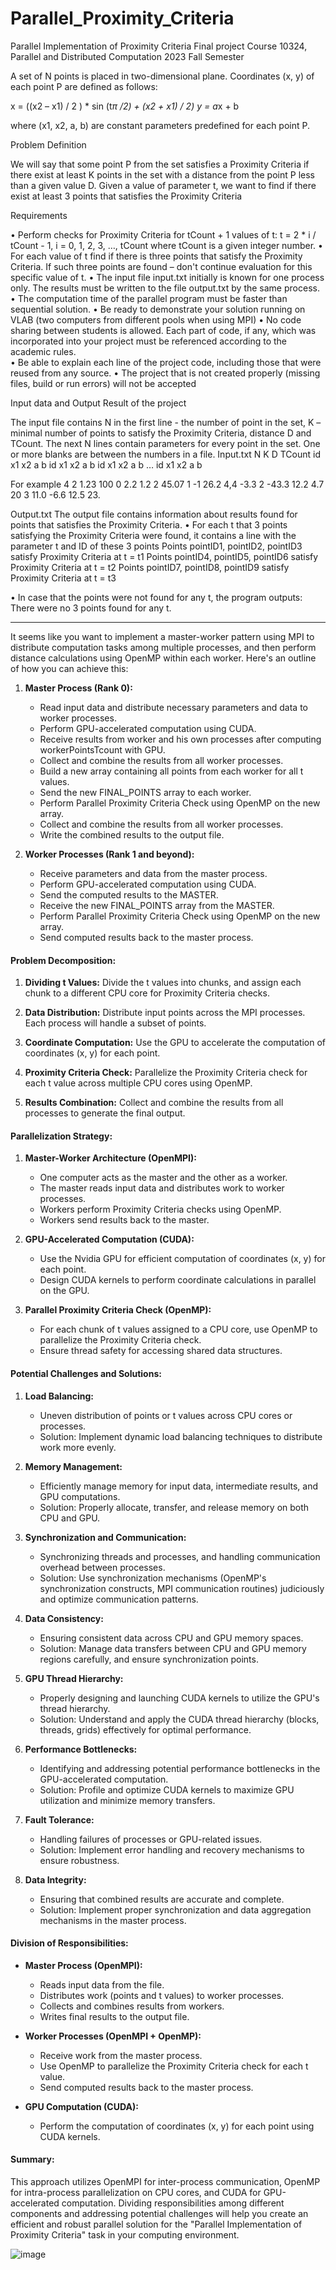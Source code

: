 # Parallel_Proximity_Criteria

Parallel Implementation of Proximity Criteria
Final project
Course 10324, Parallel and Distributed Computation
2023 Fall Semester

A set of N points is placed in two-dimensional plane. Coordinates (x, y) of each point P are defined as follows:

x = ((x2 – x1) / 2 ) * sin (t*π /2) + (x2 + x1) / 2) 
y = a*x + b

where (x1, x2, a, b) are constant parameters predefined for each point P.

Problem Definition

We will say that some point P from the set satisfies a Proximity Criteria if there exist at least K points in the set with a distance from the point P less than a given value D.
Given a value of parameter t, we want to find if there exist at least 3 points that satisfies the Proximity Criteria 

Requirements

•	Perform checks for Proximity Criteria for tCount + 1 values of  t:
 t = 2 * i / tCount  - 1,          i = 0,  1,  2,  3, …,  tCount
		where tCount is a given integer number.
•	For each value of t find if there is three points that satisfy the Proximity Criteria. If such three points are found – don't continue evaluation for this specific value of t. 
•	The input file input.txt initially is known for one process only. The results must be written to the file output.txt by the same process. 
•	The computation time of the parallel program must be faster than sequential solution. 
•	Be ready to demonstrate your solution running on VLAB (two computers from different pools when using MPI)
•	No code sharing between students is allowed. Each part of code, if any, which was incorporated into your project must be referenced according to the academic rules.  
•	Be able to explain each line of the project code, including those that were reused from any source. 
•	The project that is not created properly (missing files, build or run errors) will not be accepted


Input data and Output Result of the project

The input file contains N in the first line - the number of point in the set, K – minimal number of points to satisfy the Proximity Criteria, distance D  and TCount. The next N lines contain parameters for every point in the set. One or more blanks are between the numbers in a file.
Input.txt
N   K   D   TCount
id   x1    x2    a    b
id   x1    x2    a    b
id   x1    x2    a    b
…
id   x1    x2    a    b

For example
4      2      1.23     100
0    2.2     1.2      2       45.07
1    -1       26.2    4,4    -3.3
2    -43.3   12.2   4.7     20
3    11.0    -6.6    12.5   23. 

Output.txt
The output file contains information about results found for points that satisfies the Proximity Criteria. 
•	For each t that 3 points satisfying the Proximity Criteria were found, it contains a line with the parameter t and ID of these 3 points
Points  pointID1, pointID2, pointID3 satisfy Proximity Criteria at t = t1 
Points  pointID4, pointID5, pointID6 satisfy Proximity Criteria at t = t2
Points  pointID7, pointID8, pointID9 satisfy Proximity Criteria at t = t3

•	In case that the points were not found for any t, the program outputs:
There were no 3 points found for any t.


____________________________________________________________________________________________________

It seems like you want to implement a master-worker pattern using MPI to distribute computation tasks among multiple processes, and then perform distance calculations using OpenMP within each worker. Here's an outline of how you can achieve this:

1. **Master Process (Rank 0):**

   - Read input data and distribute necessary parameters and data to worker processes.
   - Perform GPU-accelerated computation using CUDA.
   - Receive results from worker and his own processes after computing workerPointsTcount with GPU.
   - Collect and combine the results from all worker processes.
   - Build a new array containing all points from each worker for all t values.
   - Send the new FINAL_POINTS array to each worker.
   - Perform Parallel Proximity Criteria Check using OpenMP on the new array.
   - Collect and combine the results from all worker processes.
   - Write the combined results to the output file.

2. **Worker Processes (Rank 1 and beyond):**

   - Receive parameters and data from the master process.
   - Perform GPU-accelerated computation using CUDA.
   - Send the computed results to the MASTER.
   - Receive the new FINAL_POINTS array from the MASTER.
   - Perform Parallel Proximity Criteria Check using OpenMP on the new array.
   - Send computed results back to the master process.


#### Problem Decomposition:

1. **Dividing t Values:** Divide the t values into chunks, and assign each chunk to a different CPU core for Proximity Criteria checks.

2. **Data Distribution:** Distribute input points across the MPI processes. Each process will handle a subset of points.

3. **Coordinate Computation:** Use the GPU to accelerate the computation of coordinates (x, y) for each point.

4. **Proximity Criteria Check:** Parallelize the Proximity Criteria check for each t value across multiple CPU cores using OpenMP.

5. **Results Combination:** Collect and combine the results from all processes to generate the final output.

#### Parallelization Strategy:

1. **Master-Worker Architecture (OpenMPI):**
   - One computer acts as the master and the other as a worker.
   - The master reads input data and distributes work to worker processes.
   - Workers perform Proximity Criteria checks using OpenMP.
   - Workers send results back to the master.

2. **GPU-Accelerated Computation (CUDA):**
   - Use the Nvidia GPU for efficient computation of coordinates (x, y) for each point.
   - Design CUDA kernels to perform coordinate calculations in parallel on the GPU.

3. **Parallel Proximity Criteria Check (OpenMP):**
   - For each chunk of t values assigned to a CPU core, use OpenMP to parallelize the Proximity Criteria check.
   - Ensure thread safety for accessing shared data structures.

#### Potential Challenges and Solutions:

1. **Load Balancing:**
   - Uneven distribution of points or t values across CPU cores or processes.
   - Solution: Implement dynamic load balancing techniques to distribute work more evenly.

2. **Memory Management:**
   - Efficiently manage memory for input data, intermediate results, and GPU computations.
   - Solution: Properly allocate, transfer, and release memory on both CPU and GPU.

3. **Synchronization and Communication:**
   - Synchronizing threads and processes, and handling communication overhead between processes.
   - Solution: Use synchronization mechanisms (OpenMP's synchronization constructs, MPI communication routines) judiciously and optimize communication patterns.

4. **Data Consistency:**
   - Ensuring consistent data across CPU and GPU memory spaces.
   - Solution: Manage data transfers between CPU and GPU memory regions carefully, and ensure synchronization points.

5. **GPU Thread Hierarchy:**
   - Properly designing and launching CUDA kernels to utilize the GPU's thread hierarchy.
   - Solution: Understand and apply the CUDA thread hierarchy (blocks, threads, grids) effectively for optimal performance.

6. **Performance Bottlenecks:**
   - Identifying and addressing potential performance bottlenecks in the GPU-accelerated computation.
   - Solution: Profile and optimize CUDA kernels to maximize GPU utilization and minimize memory transfers.

7. **Fault Tolerance:**
   - Handling failures of processes or GPU-related issues.
   - Solution: Implement error handling and recovery mechanisms to ensure robustness.

8. **Data Integrity:**
   - Ensuring that combined results are accurate and complete.
   - Solution: Implement proper synchronization and data aggregation mechanisms in the master process.

#### Division of Responsibilities:

- **Master Process (OpenMPI):**
  - Reads input data from the file.
  - Distributes work (points and t values) to worker processes.
  - Collects and combines results from workers.
  - Writes final results to the output file.

- **Worker Processes (OpenMPI + OpenMP):**
  - Receive work from the master process.
  - Use OpenMP to parallelize the Proximity Criteria check for each t value.
  - Send computed results back to the master process.

- **GPU Computation (CUDA):**
  - Perform the computation of coordinates (x, y) for each point using CUDA kernels.

#### Summary:

This approach utilizes OpenMPI for inter-process communication, OpenMP for intra-process parallelization on CPU cores, and CUDA for GPU-accelerated computation. Dividing responsibilities among different components and addressing potential challenges will help you create an efficient and robust parallel solution for the "Parallel Implementation of Proximity Criteria" task in your computing environment.

![image](https://github.com/DorFerenc/Parallel_Proximity_Criteria/assets/69848386/86a24b33-2e4f-4bf1-85db-0966de04184f)
